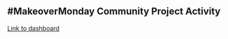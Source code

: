 ## #MakeoverMonday Community Project Activity

[Link to dashboard](https://public.tableau.com/views/WDI_16516753035860/Dashboard?:language=it-IT&publish=yes&:display_count=n&:origin=viz_share_link)

